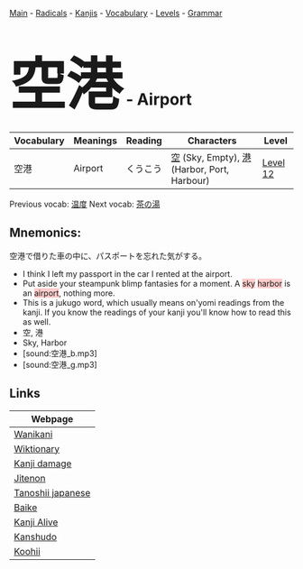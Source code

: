 <style> bigfont {font-size: 100px}</style>
[Main](../README.md) -
[Radicals](../radicals.md) -
[Kanjis](../kanjis.md) -
[Vocabulary](../vocabulary.md) -
[Levels](../levels.md) -
[Grammar](../grammar.md)
# <bigfont> 空港</bigfont> - Airport 

| Vocabulary | Meanings | Reading | Characters | Level |
| --- | --- | --- | --- | --- |
| 空港 | Airport | くうこう |  [空](../kanjis/空.md) (Sky, Empty), [港](../kanjis/港.md) (Harbor, Port, Harbour) | [Level 12](../levels/wk_level12.md) |

Previous vocab: [温度](温度.md) Next vocab: [茶の湯](茶の湯.md) 

## Mnemonics:
空港で借りた車の中に、パスポートを忘れた気がする。
* I think I left my passport in the car I rented at the airport.
* Put aside your steampunk blimp fantasies for a moment. A <span style="background-color:#ffcccb"> sky</span> <span style="background-color:#ffcccb"> harbor</span> is an <span style="background-color:#ffcccb"> airport</span>, nothing more.
* This is a jukugo word, which usually means on'yomi readings from the kanji. If you know the readings of your kanji you'll know how to read this as well.
* 空, 港
* Sky, Harbor
* [sound:空港_b.mp3]
* [sound:空港_g.mp3]


## Links 

| Webpage |
| --- |
| [Wanikani          ](https://www.wanikani.com/kanji/空港) |
| [Wiktionary        ](https://en.wiktionary.org/wiki/空港) |
| [Kanji damage      ](http://www.kanjidamage.com/kanji/search?utf8=✓&q=空港) |
| [Jitenon           ](https://jitenon.com/kanji/空港) |
| [Tanoshii japanese ](https://www.tanoshiijapanese.com/dictionary/kanji.cfm?k=空港) |
| [Baike             ](https://baike.baidu.com/item/空港) |
| [Kanji Alive       ](https://app.kanjialive.com/空港) |
| [Kanshudo          ](https://www.kanshudo.com/searchmn?q=空港) |
| [Koohii            ](https://kanji.koohii.com/study/kanji/空港) |
